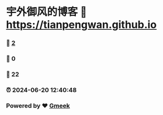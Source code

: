 # 宇外御风的博客 :link: https://tianpengwan.github.io 
### :page_facing_up: [2](https://tianpengwan.github.io/tag.html) 
### :speech_balloon: 0 
### :hibiscus: 22 
### :alarm_clock: 2024-06-20 12:40:48 
### Powered by :heart: [Gmeek](https://github.com/Meekdai/Gmeek)
